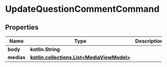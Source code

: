 
# UpdateQuestionCommentCommand

## Properties
Name | Type | Description | Notes
------------ | ------------- | ------------- | -------------
**body** | **kotlin.String** |  |  [optional]
**medias** | [**kotlin.collections.List&lt;MediaViewModel&gt;**](MediaViewModel.md) |  |  [optional]



